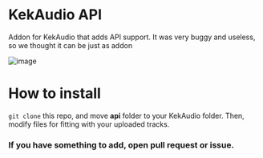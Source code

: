 # KekAudio API
Addon for KekAudio that adds API support. It was very buggy and useless, so we thought it can be just as addon

![image](https://github.com/user-attachments/assets/f8026e11-91b7-432c-94a3-a7773bf70aef)

# How to install
`git clone` this repo, and move __api__ folder to your KekAudio folder. Then, modify files for fitting with your uploaded tracks.

### If you have something to add, open pull request or issue.
